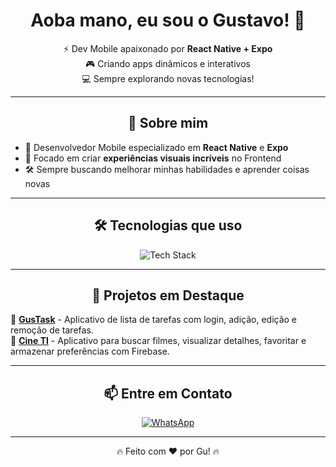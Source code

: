 <h1 align="center">Aoba mano, eu sou o Gustavo! 👋</h1>

<p align="center">
  ⚡ Dev Mobile apaixonado por <strong>React Native + Expo</strong>  
  <br>🎮 Criando apps dinâmicos e interativos  
  <br>💻 Sempre explorando novas tecnologias!  
</p>

---

<h2 align="center"> 🚀 Sobre mim </h2>

- 🔹 Desenvolvedor Mobile especializado em **React Native** e **Expo**  
- 🎯 Focado em criar **experiências visuais incríveis** no Frontend  
- 🛠️ Sempre buscando melhorar minhas habilidades e aprender coisas novas  

---

<h2 align="center">🛠️ Tecnologias que uso</h2>

<p align="center">
  <img src="https://skillicons.dev/icons?i=react,expo,js,html,css,github,vscode,firebase" alt="Tech Stack" />
</p>

---

<h2 align="center">📌 Projetos em Destaque</h2>

🔹 [**GusTask**](#) - Aplicativo de lista de tarefas com login, adição, edição e remoção de tarefas.  
🔹 [**Cine TI**](#) - Aplicativo para buscar filmes, visualizar detalhes, favoritar e armazenar preferências com Firebase.  

---

<h2 align="center">📫 Entre em Contato</h2>

<p align="center">
  <a href="https://wa.me/+554998243576" target="_blank">
    <img src="https://img.shields.io/badge/WhatsApp-25D366?style=for-the-badge&logo=whatsapp&logoColor=white" alt="WhatsApp">
  </a>
</p>

---

<p align="center">🔥 Feito com ❤️ por Gu! 🔥</p>

